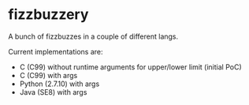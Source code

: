 # fizzbuzzery
A bunch of fizzbuzzes in a couple of different langs.

Current implementations are:

- C (C99) without runtime arguments for upper/lower limit (initial PoC)
- C (C99) with args
- Python (2.7.10) with args
- Java (SE8) with args
